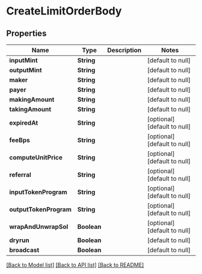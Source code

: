 # CreateLimitOrderBody
## Properties

| Name | Type | Description | Notes |
|------------ | ------------- | ------------- | -------------|
| **inputMint** | **String** |  | [default to null] |
| **outputMint** | **String** |  | [default to null] |
| **maker** | **String** |  | [default to null] |
| **payer** | **String** |  | [default to null] |
| **makingAmount** | **String** |  | [default to null] |
| **takingAmount** | **String** |  | [default to null] |
| **expiredAt** | **String** |  | [optional] [default to null] |
| **feeBps** | **String** |  | [optional] [default to null] |
| **computeUnitPrice** | **String** |  | [optional] [default to null] |
| **referral** | **String** |  | [optional] [default to null] |
| **inputTokenProgram** | **String** |  | [optional] [default to null] |
| **outputTokenProgram** | **String** |  | [optional] [default to null] |
| **wrapAndUnwrapSol** | **Boolean** |  | [optional] [default to null] |
| **dryrun** | **Boolean** |  | [default to null] |
| **broadcast** | **Boolean** |  | [default to null] |

[[Back to Model list]](../README.md#documentation-for-models) [[Back to API list]](../README.md#documentation-for-api-endpoints) [[Back to README]](../README.md)

